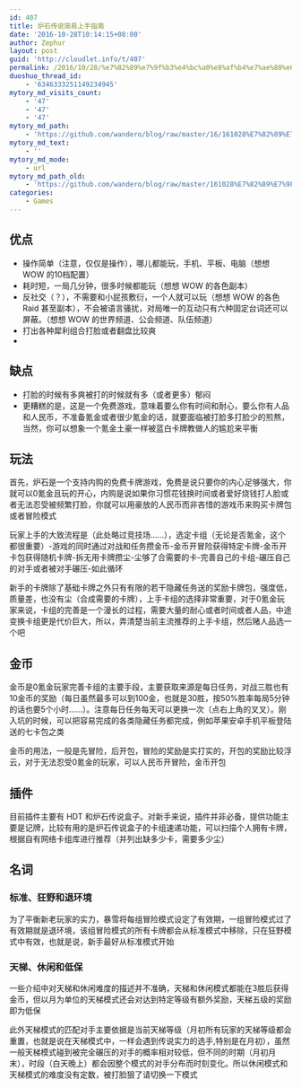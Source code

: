 ```yaml
---
id: 407
title: 炉石传说简易上手指南
date: '2016-10-28T10:14:15+08:00'
author: Zephur
layout: post
guid: 'http://cloudlet.info/t/407'
permalink: /2016/10/28/%e7%82%89%e7%9f%b3%e4%bc%a0%e8%af%b4%e7%ae%80%e6%98%93%e4%b8%8a%e6%89%8b%e6%8c%87%e5%8d%97/
duoshuo_thread_id:
    - '6346333251149234945'
mytory_md_visits_count:
    - '47'
    - '47'
    - '47'
mytory_md_path:
    - 'https://github.com/wandero/blog/raw/master/16/161028%E7%82%89%E7%9F%B3%E4%BC%A0%E8%AF%B4%E7%AE%80%E6%98%93%E4%B8%8A%E6%89%8B%E6%8C%87%E5%8D%97.md'
mytory_md_text:
    - ''
mytory_md_mode:
    - url
mytory_md_path_old:
    - 'https://github.com/wandero/blog/raw/master/161028%E7%82%89%E7%9F%B3%E4%BC%A0%E8%AF%B4%E7%AE%80%E6%98%93%E4%B8%8A%E6%89%8B%E6%8C%87%E5%8D%97.md'
categories:
    - Games
---
```


## 优点

- 操作简单（注意，仅仅是操作），哪儿都能玩，手机、平板、电脑（想想 WOW 的10档配置）
- 耗时短，一局几分钟，很多时候都能玩（想想 WOW 的各色副本）
- 反社交（？），不需要和小屁孩敷衍，一个人就可以玩（想想 WOW 的各色 Raid 甚至副本），不会被语言骚扰，对局唯一的互动只有六种固定台词还可以屏蔽。（想想 WOW 的世界频道、公会频道、队伍频道）
- 打出各种犀利组合打脸或者翻盘比较爽
- <!--more-->

## 缺点

- 打脸的时候有多爽被打的时候就有多（或者更多）郁闷
- 更糟糕的是，这是一个免费游戏，意味着要么你有时间和耐心，要么你有人品和人民币，不准备氪金或者很少氪金的话，就要面临被打脸多打脸少的煎熬，当然，你可以想象一个氪金土豪一样被蓝白卡牌教做人的尴尬来平衡

## 玩法

首先，炉石是一个支持内购的免费卡牌游戏，免费是说只要你的内心足够强大，你就可以0氪金且玩的开心，内购是说如果你习惯花钱换时间或者爱好烧钱打人脸或者无法忍受被频繁打脸，你就可以用豪放的人民币而非吝惜的游戏币来购买卡牌包或者冒险模式

玩家上手的大致流程是（此处略过竞技场……），选定卡组（无论是否氪金，这个都很重要）-游戏的同时通过对战和任务攒金币-金币开冒险获得特定卡牌-金币开卡包获得随机卡牌-拆无用卡牌攒尘-尘够了合需要的卡-完善自己的卡组-碾压自己的对手或者被对手碾压-如此循环

新手的卡牌除了基础卡牌之外只有有限的若干隐藏任务送的奖励卡牌包，强度低，质量差，也没有尘（合成需要的卡牌），上手卡组的选择非常重要，对于0氪金玩家来说，卡组的完善是一个漫长的过程，需要大量的耐心或者时间或者人品，中途变换卡组更是代价巨大，所以，弄清楚当前主流推荐的上手卡组，然后赌人品选一个吧

## 金币

金币是0氪金玩家完善卡组的主要手段，主要获取来源是每日任务，对战三胜也有10金币的奖励（每日虽然最多可以到100金，也就是30胜，按50%胜率每局5分钟的话也要5个小时……）。注意每日任务每天可以更换一次（点右上角的叉叉）。刚入坑的时候，可以把容易完成的各类隐藏任务都完成，例如苹果安卓手机平板登陆送的七卡包之类

金币的用法，一般是先冒险，后开包，冒险的奖励是实打实的，开包的奖励比较浮云，对于无法忍受0氪金的玩家，可以人民币开冒险，金币开包

## 插件

目前插件主要有 HDT 和炉石传说盒子。对新手来说，插件并非必备，提供功能主要是记牌，比较有用的是炉石传说盒子的卡组速递功能，可以扫描个人拥有卡牌，根据自有网络卡组库进行推荐（并列出缺多少卡，需要多少尘）

## 名词

### **标准、狂野和退环境**

为了平衡新老玩家的实力，暴雪将每组冒险模式设定了有效期，一组冒险模式过了有效期就是退环境，该组冒险模式的所有卡牌都会从标准模式中移除，只在狂野模式中有效，也就是说，新手最好从标准模式开始

### **天梯、休闲和低保**

一些介绍中对天梯和休闲难度的描述并不准确，天梯和休闲模式都能在3胜后获得金币，但以月为单位的天梯模式还会对达到特定等级有额外奖励，天梯五级的奖励即为低保

此外天梯模式的匹配对手主要依据是当前天梯等级（月初所有玩家的天梯等级都会重置，也就是说在天梯模式中，一样会遇到传说实力的选手,特别是在月初），虽然一般天梯模式碰到被完全碾压的对手的概率相对较低，但不同的时期（月初月末），时段（白天晚上）都会因整个模式的对手分布而时刻变化。所以休闲模式和天梯模式的难度没有定数，被打脸狠了请切换一下模式